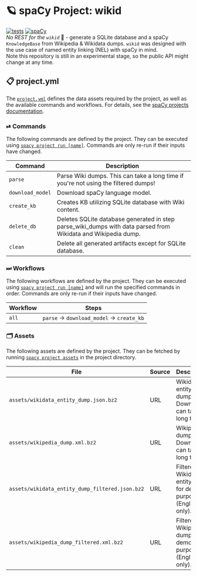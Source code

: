 <!-- SPACY PROJECT: AUTO-GENERATED DOCS START (do not remove) -->

# 🪐 spaCy Project: wikid

[![tests](https://github.com/explosion/wikid/actions/workflows/tests.yml/badge.svg)](https://github.com/explosion/wikid/actions/workflows/tests.yml)
[![spaCy](https://img.shields.io/static/v1?label=made%20with%20%E2%9D%A4%20and&message=spaCy&color=09a3d5&style=flat-square)](https://spacy.io)
<br/> _No REST for the `wikid`_ :jack_o_lantern: - generate a SQLite database
and a spaCy `KnowledgeBase` from Wikipedia & Wikidata dumps. `wikid` was
designed with the use case of named entity linking (NEL) with spaCy in mind.
<br/> Note this repository is still in an experimental stage, so the public API
might change at any time.

## 📋 project.yml

The [`project.yml`](project.yml) defines the data assets required by the
project, as well as the available commands and workflows. For details, see the
[spaCy projects documentation](https://spacy.io/usage/projects).

### ⏯ Commands

The following commands are defined by the project. They can be executed using
[`spacy project run [name]`](https://spacy.io/api/cli#project-run). Commands are
only re-run if their inputs have changed.

| Command          | Description                                                                                                   |
| ---------------- | ------------------------------------------------------------------------------------------------------------- |
| `parse`          | Parse Wiki dumps. This can take a long time if you're not using the filtered dumps!                           |
| `download_model` | Download spaCy language model.                                                                                |
| `create_kb`      | Creates KB utilizing SQLite database with Wiki content.                                                       |
| `delete_db`      | Deletes SQLite database generated in step parse_wiki_dumps with data parsed from Wikidata and Wikipedia dump. |
| `clean`          | Delete all generated artifacts except for SQLite database.                                                    |

### ⏭ Workflows

The following workflows are defined by the project. They can be executed using
[`spacy project run [name]`](https://spacy.io/api/cli#project-run) and will run
the specified commands in order. Commands are only re-run if their inputs have
changed.

| Workflow | Steps                                              |
| -------- | -------------------------------------------------- |
| `all`    | `parse` &rarr; `download_model` &rarr; `create_kb` |

### 🗂 Assets

The following assets are defined by the project. They can be fetched by running
[`spacy project assets`](https://spacy.io/api/cli#project-assets) in the project
directory.

| File                                            | Source | Description                                                     |
| ----------------------------------------------- | ------ | --------------------------------------------------------------- |
| `assets/wikidata_entity_dump.json.bz2`          | URL    | Wikidata entity dump. Download can take a long time!            |
| `assets/wikipedia_dump.xml.bz2`                 | URL    | Wikipedia dump. Download can take a long time!                  |
| `assets/wikidata_entity_dump_filtered.json.bz2` | URL    | Filtered Wikidata entity dump for demo purposes (English only). |
| `assets/wikipedia_dump_filtered.xml.bz2`        | URL    | Filtered Wikipedia dump for demo purposes (English only).       |

<!-- SPACY PROJECT: AUTO-GENERATED DOCS END (do not remove) -->
